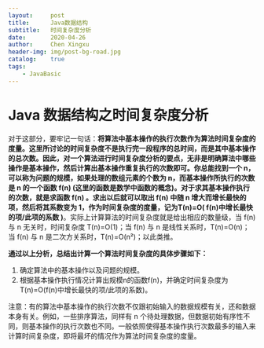 ```yaml
---
layout:     post
title:      Java数据结构
subtitle:   时间复杂度分析
date:       2020-04-26
author:     Chen Xingxu
header-img: img/post-bg-road.jpg
catalog:    true
tags:
    - JavaBasic
---
```

# Java 数据结构之时间复杂度分析

对于这部分，要牢记一句话：**将算法中基本操作的执行次数作为算法时间复杂度的度量。**这里所讨论的时间复杂度不是执行完一段程序的总时间，而是其中基本操作的总次数。因此，对一个算法进行时间复杂度分析的要点，无非是明确算法中哪些操作是基本操作，然后计算出基本操作重复执行的次数即可。你总能找到一个 n，可以称为问题的规模，如果处理的数组元素的个数为 n，而基本操作所执行的次数是 n 的一个函数 f(n) (这里的函数是数学中函数的概念)。对于求其基本操作执行的次数，就是求函数 f(n) 。求出以后就可以取出 f(n) 中随 n 增大而增长最快的项，然后将其系数变为 1，作为时间复杂度的度量，记为**T(n)=O( f(n)中增长最快的项/此项的系数 )**。实际上计算算法的时间复杂度就是给出相应的数量级，当 f(n) 与 n 无关时，时间复杂度 T(n)=O(1)；当 f(n) 与 n 是线性关系时，T(n)=O(n)；当 f(n) 与 n 是二次方关系时，T(n)=O(n²)；以此类推。

**通过以上分析，总结出计算一个算法时间复杂度的具体步骤如下：**

1. 确定算法中的基本操作以及问题的规模。
2. 根据基本操作执行情况计算出规模n的函数f(n)，并确定时间复杂度为T(n)=O(f(n)中增长最快的项/此项的系数)。

注意：有的算法中基本操作的执行次数不仅跟初始输入的数据规模有关，还和数据本身有关。例如，一些排序算法，同样有 n 个待处理数据，但数据初始有序性不同，则基本操作的执行次数也不同。一般依照使得基本操作执行次数最多的输入来计算时间复杂度，即将最坏的情况作为算法时间复杂度的度量。
